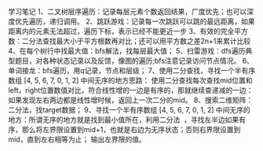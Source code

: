 学习笔记
1、二叉树层序遍历：记录每层元素个数返回结果，广度优先；也可以深度优先遍历，递归调用。
2、跳跃游戏：记录每一次跳跃可以跳的最远距离，如果距离内的元素无法超过，遍历下标，表示已经不能更近一步
3、有效的完全平方数：二分法查找最大小于平方根数再对比；还可以用平方数之差2n+1来累计比较
4、在每个树行中找最大值：bfs解法，找每层最大值；
5、扫雷游戏：dfs遍历典型题目，对各种状态记录以及反馈，像图的遍历;bfs注意记录访问节点情况。
6、单词接龙：bfs遍历，用q记录，节点和层级；
7、使用二分查找，寻找一个半有序数组 [4, 5, 6, 7, 0, 1, 2] 中间无序的地方思路：
   使用二分查找每次查找mid位置和left，right位置数值对比，符合线性增的一边是有序的，那就继续查递减的一边：
   如果发现左右两边都是线性增时候，返回上一次二分的mid。
8、搜索二维矩阵：二分法，找target数据；
9、寻找一个半有序数组 [4, 5, 6, 7, 0, 1, 2] 中间无序的地方：所谓无序的地方就是找到最小值所在，利用二分法    ，寻找左半边如果有序，那么将左界限设置到mid+1，也就是右边为无序状态；否则右界限设置到mid，直到左右相等为止；
   输出左界限的值。
